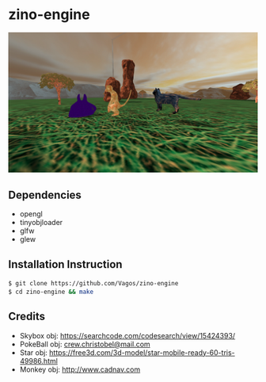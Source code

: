 # zino-engine

![three monsters](docs/assets/monsters.png)

## Dependencies 

* opengl
* tinyobjloader
* glfw
* glew

## Installation Instruction 

```bash
$ git clone https://github.com/Vagos/zino-engine
$ cd zino-engine && make
```

## Credits 

* Skybox obj: https://searchcode.com/codesearch/view/15424393/
* PokeBall obj: crew.christobel@mail.com  
* Star obj: https://free3d.com/3d-model/star-mobile-ready-60-tris-49986.html
* Monkey obj: http://www.cadnav.com
